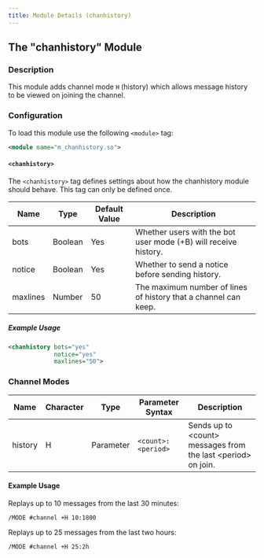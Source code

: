 ```yaml
---
title: Module Details (chanhistory)
---
```


## The "chanhistory" Module

### Description

This module adds channel mode `H` (history) which allows message history to be viewed on joining the channel.

### Configuration

To load this module use the following `<module>` tag:

```xml
<module name="m_chanhistory.so">
```

#### `<chanhistory>`

The `<chanhistory>` tag defines settings about how the chanhistory module should behave. This tag can only be defined once.

Name     | Type    | Default Value | Description
-------- | ------- | ------------- | -----------
bots     | Boolean | Yes           | Whether users with the bot user mode (+B) will receive history.
notice   | Boolean | Yes           | Whether to send a notice before sending history.
maxlines | Number  | 50            | The maximum number of lines of history that a channel can keep.

##### Example Usage

```xml
<chanhistory bots="yes"
             notice="yes"
             maxlines="50">
```

### Channel Modes

Name    | Character | Type      | Parameter Syntax   | Description
------- | --------- | --------- | ------------------ | -----------
history | H         | Parameter | `<count>:<period>` | Sends up to &lt;count&gt; messages from the last &lt;period&gt; on join.

#### Example Usage

Replays up to 10 messages from the last 30 minutes:

```plaintext
/MODE #channel +H 10:1800
```

Replays up to 25 messages from the last two hours:

```plaintext
/MODE #channel +H 25:2h
```
